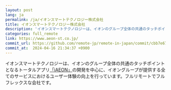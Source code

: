 ```yaml
---
layout: post
lang: ja
permalink: /ja/イオンスマートテクノロジー株式会社
title: イオンスマートテクノロジー株式会社
description: 'イオンスマートテクノロジーは、イオンのグループ全体の共通のタッチポイントとなるトータルアプリ「iAEON」の開発を中心に、イオングループが提供する全てのサービスにおけるユーザー体験の向上を行っています。フルリモートでフルフレックスな会社です。'
categories: full_remote
link: https://www.aeon-st.co.jp/
commit_url: https://github.com/remote-jp/remote-in-japan/commit/cbb7e67009f3e52d9f787f067cfbe3711fa40d66
commit_at:  2024-04-16 21:34:37 +0900
---
```


<p>イオンスマートテクノロジーは、イオンのグループ全体の共通のタッチポイントとなるトータルアプリ<a href="https://www.aeon.com/aeonapp/">「iAEON」</a>の開発を中心に、イオングループが提供する全てのサービスにおけるユーザー体験の向上を行っています。フルリモートでフルフレックスな会社です。</p>
